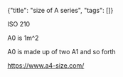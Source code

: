 {"title": "size of A series", "tags": []}

ISO 210

A0 is 1m^2

A0 is made up of two A1 and so forth

https://www.a4-size.com/

